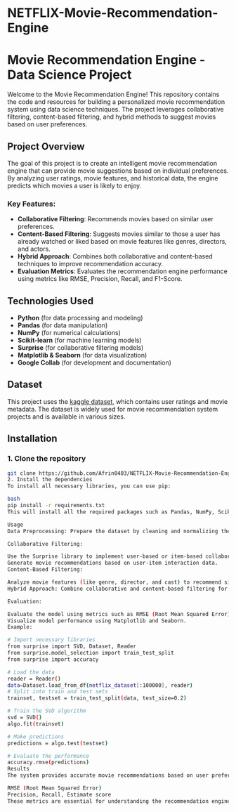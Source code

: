 # NETFLIX-Movie-Recommendation-Engine
# Movie Recommendation Engine - Data Science Project

Welcome to the Movie Recommendation Engine! This repository contains the code and resources for building a personalized movie recommendation system using data science techniques. The project leverages collaborative filtering, content-based filtering, and hybrid methods to suggest movies based on user preferences.

## Project Overview

The goal of this project is to create an intelligent movie recommendation engine that can provide movie suggestions based on individual preferences. By analyzing user ratings, movie features, and historical data, the engine predicts which movies a user is likely to enjoy. 

### Key Features:
- **Collaborative Filtering**: Recommends movies based on similar user preferences.
- **Content-Based Filtering**: Suggests movies similar to those a user has already watched or liked based on movie features like genres, directors, and actors.
- **Hybrid Approach**: Combines both collaborative and content-based techniques to improve recommendation accuracy.
- **Evaluation Metrics**: Evaluates the recommendation engine performance using metrics like RMSE, Precision, Recall, and F1-Score.

## Technologies Used

- **Python** (for data processing and modeling)
- **Pandas** (for data manipulation)
- **NumPy** (for numerical calculations)
- **Scikit-learn** (for machine learning models)
- **Surprise** (for collaborative filtering models)
- **Matplotlib & Seaborn** (for data visualization)
- **Google Collab** (for development and documentation)

## Dataset

This project uses the [kaggle dataset](https://www.kaggle.com/code/laowingkin/netflix-movie-recommendation/input), which contains user ratings and movie metadata. The dataset is widely used for movie recommendation system projects and is available in various sizes.


## Installation

### 1. Clone the repository

```bash
git clone https://github.com/Afrin0403/NETFLIX-Movie-Recommendation-Engine/
2. Install the dependencies
To install all necessary libraries, you can use pip:

bash
pip install -r requirements.txt
This will install all the required packages such as Pandas, NumPy, Scikit-learn, Surprise, Matplotlib, etc.

Usage
Data Preprocessing: Prepare the dataset by cleaning and normalizing the data, handling missing values, and splitting it into training and test sets.

Collaborative Filtering:

Use the Surprise library to implement user-based or item-based collaborative filtering.
Generate movie recommendations based on user-item interaction data.
Content-Based Filtering:

Analyze movie features (like genre, director, and cast) to recommend similar movies to the user.
Hybrid Approach: Combine collaborative and content-based filtering for better results.

Evaluation:

Evaluate the model using metrics such as RMSE (Root Mean Squared Error), Precision, Recall, and F1-Score.
Visualize model performance using Matplotlib and Seaborn.
Example:

# Import necessary libraries
from surprise import SVD, Dataset, Reader
from surprise.model_selection import train_test_split
from surprise import accuracy

# Load the data
reader = Reader()
data=Dataset.load_from_df(netflix_dataset[:100000], reader)
# Split into train and test sets
trainset, testset = train_test_split(data, test_size=0.2)

# Train the SVD algorithm
svd = SVD()
algo.fit(trainset)

# Make predictions
predictions = algo.test(testset)

# Evaluate the performance
accuracy.rmse(predictions)
Results
The system provides accurate movie recommendations based on user preferences. Below are the metrics used to evaluate the system:

RMSE (Root Mean Squared Error)
Precision, Recall, Estimate score
These metrics are essential for understanding the recommendation engine's performance and ensuring its effectiveness in providing relevant movie suggestions.



